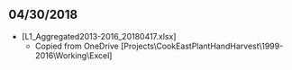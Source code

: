 ## 04/30/2018
* [L1_Aggregated2013-2016_20180417.xlsx]
	* Copied from OneDrive [Projects\CookEastPlantHandHarvest\1999-2016\Working\Excel]